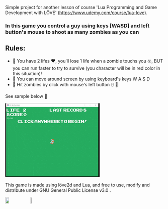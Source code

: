 Simple project for another lesson of course 'Lua Programming and Game Development with LÖVE' (https://www.udemy.com/course/lua-love).

### In this game you control a guy using keys [WASD] and left button's mouse to shoot as many zombies as you can

## Rules:
- :triangular_flag_on_post: You have 2 lifes :heart:, you'll lose 1 life when a zombie touchs you :biohazard:, BUT you can run faster to try to survive (you character will be in red color in this situation)!
- :triangular_flag_on_post: You can move around screen by using keyboard's keys W A S D
- :triangular_flag_on_post: Hit zombies by click with mouse's left button :computer_mouse: :gun:

See sample below :eyes:


![alt text](git_images/playing-game.gif)


This game is made using löve2d and Lua, and free to use, modify and distribute under GNU General Public License v3.0 .


<a href="https://love2d.org/"><img src="https://love2d.org/style/logo.png" width=15% height=15%></a>
<a href="https://love2d.org/"><img src="https://www.lua.org/images/logo.gif" width=5% height=5%></a>
